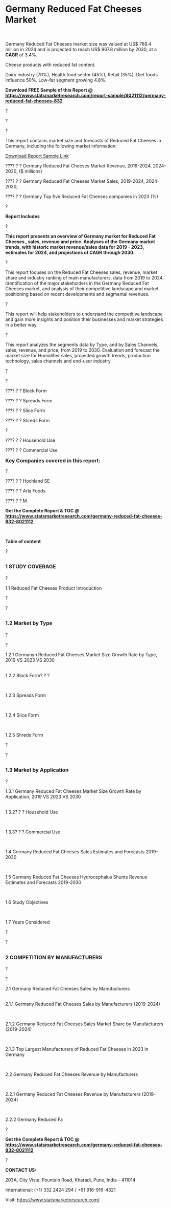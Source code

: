 <h1>Germany Reduced Fat Cheeses Market</h1><br/><p>Germany Reduced Fat Cheeses market size was valued at US$ 789.4 million in 2024 and is projected to reach US$ 967.8 million by 2030, at a <strong>CAGR</strong> of 3.4%.</p>
 
 
 
 <p>Cheese products with reduced fat content.</p>
 
 
 
 <p>Dairy industry (70%), Health food sector (45%), Retail (35%). Diet foods influence 50%. Low-fat segment growing 4.8%.</p>
 
 
 
 <div><b>Download FREE Sample of this Report @ <a href="https://www.statsmarketresearch.com/download-free-sample/8021112/germany-reduced-fat-cheeses-832">https://www.statsmarketresearch.com/report-sample/8021112/germany-reduced-fat-cheeses-832</a></b></div>
 
 
 
 <p>? </p>
 
 
 
 <p>? </p>
 
 
 
 <p>? </p>
 
 
 
 <p>This report contains market size and forecasts of Reduced Fat Cheeses in Germany, including the following market information:</p>
 
 
 
 <p><a href="https://www.statsmarketresearch.com/download-free-sample/8021112/germany-reduced-fat-cheeses-832">Download Report Sample Link</a></p>
 
 
 
 <p>???? ? ? Germany Reduced Fat Cheeses Market Revenue, 2019-2024, 2024-2030, ($ millions)</p>
 
 
 
 <p>???? ? ? Germany Reduced Fat Cheeses Market Sales, 2019-2024, 2024-2030,</p>
 
 
 
 <p>???? ? ? Germany Top five Reduced Fat Cheeses companies in 2023 (%)</p>
 
 
 
 <p>? </p>
 
 
 
 <p><strong>Report Includes</strong></p>
 
 
 
 <p>? </p>
 
 
 
 <p><strong>This report presents an overview of Germany market for Reduced Fat Cheeses , sales, revenue and price. Analyses of the Germany market trends, with historic market revenue/sales data for 2019 - 2023, estimates for 2024, and projections of <strong>CAGR</strong> through 2030.</strong></p>
 
 
 
 <p>? </p>
 
 
 
 <p>This report focuses on the Reduced Fat Cheeses sales, revenue, market share and industry ranking of main manufacturers, data from 2019 to 2024. Identification of the major stakeholders in the Germany Reduced Fat Cheeses market, and analysis of their competitive landscape and market positioning based on recent developments and segmental revenues.</p>
 
 
 
 <p>? </p>
 
 
 
 <p>This report will help stakeholders to understand the competitive landscape and gain more insights and position their businesses and market strategies in a better way.</p>
 
 
 
 <p>? </p>
 
 
 
 <p>This report analyzes the segments data by Type, and by Sales Channels, sales, revenue, and price, from 2019 to 2030. Evaluation and forecast the market size for Humidifier sales, projected growth trends, production technology, sales channels and end-user industry.</p>
 
 
 
 <p>? </p>
 
 
 
 <p>? </p>
 
 
 
 <p>???? ? ? Block Form</p>
 
 
 
 <p>???? ? ? Spreads Form</p>
 
 
 
 <p>???? ? ? Slice Form</p>
 
 
 
 <p>???? ? ? Shreds Form</p>
 
 
 
 <p>? </p>
 
 
 
 <p>???? ? ? Household Use</p>
 
 
 
 <p>???? ? ? Commercial Use</p>
 
 
 
 <p><span style="font-size:16px"><strong>Key Companies covered in this report:</strong></span></p>
 
 
 
 <p>? </p>
 
 
 
 <p>???? ? ? Hochland SE</p>
 
 
 
 <p>???? ? ? Arla Foods</p>
 
 
 
 <p>???? ? ? M</p>
 
 
 
 <div><b>Get the Complete Report & TOC @ <a href="https://www.statsmarketresearch.com/germany-reduced-fat-cheeses-832-8021112">https://www.statsmarketresearch.com/germany-reduced-fat-cheeses-832-8021112</a></b></div>
 
 
 
 <p><br />
 
 <b>Table of content</b></p>
 
 
 
 <p>? </p>
 
 
 
 <h2><span style="font-size:16px"><strong>1 STUDY COVERAGE</strong></span></h2>
 
 
 
 <p>? </p>
 
 
 
 <p>1.1 Reduced Fat Cheeses Product Introduction</p>
 
 
 
 <p>? </p>
 
 
 
 <p>? </p>
 
 
 
 <h2><span style="font-size:16px"><strong>1.2 Market by Type</strong></span></h2>
 
 
 
 <p>? </p>
 
 
 
 <p>? </p>
 
 
 
 <p>1.2.1 Germanyn Reduced Fat Cheeses Market Size Growth Rate by Type, 2019 VS 2023 VS 2030<br />
 
 <br />
 
 1.2.2 Block Form? ? ? <br />
 
 <br />
 
 1.2.3 Spreads Form<br />
 
 <br />
 
 1.2.4 Slice Form<br />
 
 <br />
 
 1.2.5 Shreds Form<br />
 
 ? </p>
 
 
 
 <p>? </p>
 
 
 
 <h2><span style="font-size:16px"><strong>1.3 Market by Application</strong></span></h2>
 
 
 
 <p>? </p>
 
 
 
 <p>1.3.1 Germany Reduced Fat Cheeses Market Size Growth Rate by Application, 2019 VS 2023 VS 2030<br />
 
 <br />
 
 1.3.2? ? ? Household Use<br />
 
 <br />
 
 1.3.3? ? ? Commercial Use<br />
 
 <br />
 
 1.4 Germany Reduced Fat Cheeses Sales Estimates and Forecasts 2019-2030<br />
 
 <br />
 
 1.5 Germany Reduced Fat Cheeses Hydrocephalus Shunts Revenue Estimates and Forecasts 2019-2030<br />
 
 <br />
 
 1.6 Study Objectives<br />
 
 <br />
 
 1.7 Years Considered</p>
 
 
 
 <p>? </p>
 
 
 
 <p>? </p>
 
 
 
 <h2><span style="font-size:16px"><strong>2 COMPETITION BY MANUFACTURERS</strong></span></h2>
 
 
 
 <p>? </p>
 
 
 
 <p>? </p>
 
 
 
 <p>2.1 Germany Reduced Fat Cheeses Sales by Manufacturers<br />
 
 <br />
 
 2.1.1 Germany Reduced Fat Cheeses Sales by Manufacturers (2019-2024)<br />
 
 <br />
 
 2.1.2 Germany Reduced Fat Cheeses Sales Market Share by Manufacturers (2019-2024)<br />
 
 <br />
 
 2.1.3 Top Largest Manufacturers of Reduced Fat Cheeses in 2023 in Germany<br />
 
 <br />
 
 2.2 Germany Reduced Fat Cheeses Revenue by Manufacturers<br />
 
 <br />
 
 2.2.1 Germany Reduced Fat Cheeses Revenue by Manufacturers (2019-2024)<br />
 
 <br />
 
 2.2.2 Germany Reduced Fa</p>
 
 
 
 <p>? </p>
 
 
 
 <div><b>Get the Complete Report & TOC @ <a href="https://www.statsmarketresearch.com/germany-reduced-fat-cheeses-832-8021112">https://www.statsmarketresearch.com/germany-reduced-fat-cheeses-832-8021112</a></b></div>
 
 
 
 <p>? </p>
 
 
 
 <p><b>CONTACT US:</b><br />
 
 203A, City Vista, Fountain Road, Kharadi, Pune, India - 411014<br />
 
 International: (+1) 332 2424 294 / +91 916-916-4321<br />
 
 Visit: <a href="https://www.statsmarketresearch.com/">https://www.statsmarketresearch.com/</a></p>